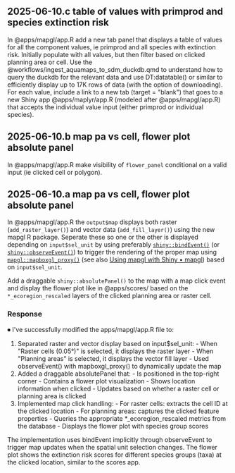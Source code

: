 ## 2025-06-10.c table of values with primprod and species extinction risk

In @apps/mapgl/app.R add a new tab panel that displays a table of values for all
the component values, ie primprod and all species with extinction risk. Initially
populate with all values, but then filter based on clicked planning area or cell.
Use the @workflows/ingest_aquamaps_to_sdm_duckdb.qmd to understand how to 
query the duckdb for the relevant data and use DT:datatable() or similar to 
efficiently display up to 17K rows of data (with the option of downloading).
For each value, include a link to a new tab (target = "blank") that goes to
a new Shiny app @apps/maplyr/app.R (modeled after @apps/mapgl/app.R) that accepts the
individual value input (either primprod or individual species).

## 2025-06-10.b map pa vs cell, flower plot absolute panel

In @apps/mapgl/app.R make visibility of `flower_panel` conditional on a valid
input (ie clicked cell or polygon).

## 2025-06-10.a map pa vs cell, flower plot absolute panel

In @apps/mapgl/app.R the `output$map` displays both raster (`add_raster_layer()`)
and vector data (`add_fill_layer()`) using the new mapgl R package. Seperate
these so one or the other is displayed depending on `input$sel_unit` by
using preferably 
[`shiny::bindEvent()`](https://shiny.posit.co/r/reference/shiny/latest/bindevent.html)
(or [`shiny::observeEvent()`](https://shiny.posit.co/r/reference/shiny/latest/observeEvent.html))
to trigger the rendering of the proper map using
[`mapgl::mapboxgl_proxy()`](https://walker-data.com/mapgl/reference/mapboxgl_proxy.html)
(see also [Using mapgl with Shiny • mapgl](https://walker-data.com/mapgl/articles/shiny.html)) based on `input$sel_unit`.

Add a draggable `shiny::absolutePanel()` to the map with a map click event and
display the flower plot like in @apps/scores/ based on the `*_ecoregion_rescaled`
layers of the clicked planning area or raster cell.

### Response

⏺ I've successfully modified the apps/mapgl/app.R file to:

  1. Separated raster and vector display based on input$sel_unit:
    - When "Raster cells (0.05°)" is selected, it displays the raster layer
    - When "Planning areas" is selected, it displays the vector fill layer
    - Used observeEvent() with mapboxgl_proxy() to dynamically update the map
  2. Added a draggable absolutePanel that:
    - Is positioned in the top-right corner
    - Contains a flower plot visualization
    - Shows location information when clicked
    - Updates based on whether a raster cell or planning area is clicked
  3. Implemented map click handling:
    - For raster cells: extracts the cell ID at the clicked location
    - For planning areas: captures the clicked feature properties
    - Queries the appropriate *_ecoregion_rescaled metrics from the database
    - Displays the flower plot with species group scores

  The implementation uses bindEvent implicitly through observeEvent to trigger map updates when the spatial unit selection changes. The flower plot shows the extinction risk
  scores for different species groups (taxa) at the clicked location, similar to the scores app.
